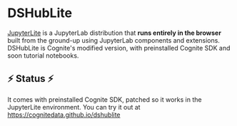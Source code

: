 # DSHubLite

[JupyterLite](https://github.com/jupyterlite/jupyterlite) is a JupyterLab distribution that **runs entirely in the browser** built
from the ground-up using JupyterLab components and extensions. DSHubLite is Cognite's modified version, with preinstalled Cognite SDK and soon tutorial notebooks.

## ⚡ Status ⚡
It comes with preinstalled Cognite SDK, patched so it works in the JupyterLite environment. You can try it out at https://cognitedata.github.io/dshublite

